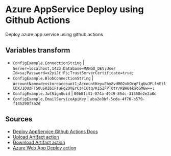 # Azure AppService Deploy using Github Actions

Deploy azure app service using github actions

## Variables transform

- `ConfigExample.ConnectionString` | `Server=localhost,1433;Database=MANGO_DEV;User Id=sa;Password=x2yiJt!Fs;TrustServerCertificate=true;`
- `ConfigExample.BlobConnectionString` | `AccountName=devstoreaccount1;AccountKey=Eby8vdM02xNOcqFlqUwJPLlmEtlCDXJ1OUzFT50uSRZ6IFsuFq2UVErCz4I6tq/K1SZFPTOtr/KBHBeksoGMGw==;`
- `ConfigExample.JwtSignGuid` | `00b01c41-074a-4949-85dc-31658e2e2a8c`
- `ConfigExample.EmailServiceApiKey` | `aba2e8bf-5cda-4f76-b579-f145290f7a2d`

## Sources

- [Deploy AppService Github Actions Docs](https://learn.microsoft.com/en-us/azure/app-service/deploy-github-actions?tabs=applevel)
- [Upload Artifact action](https://github.com/actions/upload-artifact)
- [Download Artifact action](https://github.com/actions/download-artifact)
- [Azure Web App Deploy action](https://github.com/Azure/webapps-deploy)